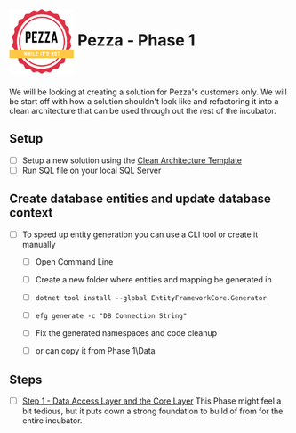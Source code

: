 <img align="left" width="116" height="116" src="pezza-logo.png" />

# &nbsp;**Pezza - Phase 1**

<br/><br/>

We will be looking at creating a solution for Pezza's customers only. We will be start off with how a solution shouldn't look like and refactoring it into a clean architecture that can be used through out the rest of the incubator. 

## **Setup**

- [ ] Setup a new solution using the [Clean Architecture Template](https://github.com/entelect-incubator/.NET-CleanArchitecture)
- [ ] Run SQL file on your local SQL Server

## **Create database entities and update database context**

- [ ] To speed up entity generation you can use a CLI tool or create it manually
  - [ ] Open Command Line
  - [ ] Create a new folder where entities and mapping be generated in
  - [ ] ```dotnet tool install --global EntityFrameworkCore.Generator```
  - [ ] ```efg generate -c "DB Connection String"```
  - [ ] Fix the generated namespaces and code cleanup
  - [ ] or can copy it from Phase 1\Data




## **Steps**

- [ ] [Step 1 - Data Access Layer and the Core Layer](https://github.com/entelect-incubator/.NET/tree/master/Phase%201/Step%201) This Phase might feel a bit tedious, but it puts down a strong foundation to build of from for the entire incubator.